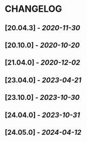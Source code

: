 # CHANGELOG

## [20.04.3] - _2020-11-30_

## [20.10.0] - _2020-10-20_

## [21.04.0] - _2020-12-02_

## [23.04.0] - _2023-04-21_

## [23.10.0] - _2023-10-30_

## [24.04.0] - _2023-10-31_

## [24.05.0] - _2024-04-12_
